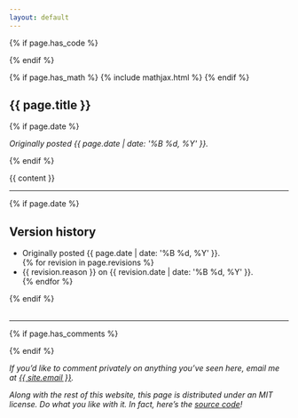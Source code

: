 ```yaml
---
layout: default
---
```


<span/>

{% if page.has_code %}
  <link rel="stylesheet" type="text/css" href="{{ "/assets/code.css" | relative_url }}">
{% endif %}

{% if page.has_math %}
  {% include mathjax.html %}
{% endif %}

<section>
  <h2>{{ page.title }}</h2>

  {% if page.date %}
    <div><p><i>Originally posted {{ page.date | date: '%B %d, %Y' }}.</i></p></div>
  {% endif %}

  {{ content }}
  </br>
  <hr>
  {% if page.date %}
    <h2>Version history</h2>
    <ul><li>Originally posted {{ page.date | date: '%B %d, %Y' }}.</li>
    {% for revision in page.revisions %}
      <li>{{ revision.reason }} on {{ revision.date | date: '%B %d, %Y' }}.</li>
    {% endfor %}
    </ul>
    {% endif %}
</section>
</br>
<hr>

{% if page.has_comments %}
  <div id="commento"></div>
  <script async src="https://cdn.commento.io/js/commento.js"></script>
 {% endif %}
 
<p><i>If you’d like to comment privately on anything you’ve seen here,
email me at <a href="mailto:{{ site.email }}" class="break">{{ site.email }}</a>.

Along with the rest of this website, this page is distributed under an MIT license. Do what
you like with it. In fact, here’s the <a href="https://github.com/sammosummo/sammosummo.github.io">source code</a>!
</i></p>